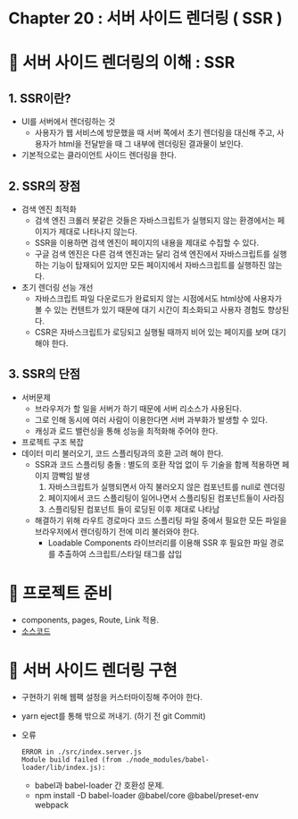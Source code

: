 # Chapter 20 : 서버 사이드 렌더링 ( SSR )

# 🎯 서버 사이드 렌더링의 이해 : SSR

## 1. SSR이란?

- UI를 서버에서 렌더링하는 것
  - 사용자가 웹 서비스에 방문했을 때 서버 쪽에서 초기 렌더링을 대신해 주고, 사용자가 html을 전달받을 때 그 내부에 렌더링된 결과물이 보인다.
- 기본적으로는 클라이언트 사이드 렌더링을 한다.

## 2. SSR의 장점

- 검색 엔진 최적화
  - 검색 엔진 크롤러 봇같은 것들은 자바스크립트가 실행되지 않는 환경에서는 페이지가 제대로 나타나지 않는다.
  - SSR을 이용하면 검색 엔진이 페이지의 내용을 제대로 수집할 수 있다.
  - 구글 검색 엔진은 다른 검색 엔진과는 달리 검색 엔진에서 자바스크립트를 실행하는 기능이 탑재되어 있지만 모든 페이지에서 자바스크립트를 실행하진 않는다.
- 초기 렌더링 선능 개선
  - 자바스크립트 파일 다운로드가 완료되지 않는 시점에서도 html상에 사용자가 볼 수 있는 컨텐트가 있기 때문에 대기 시간이 최소화되고 사용자 경험도 향상된다.
  - CSR은 자바스크립트가 로딩되고 실행될 때까지 비어 있는 페이지를 보며 대기해야 한다.

## 3. SSR의 단점

- 서버문제
  - 브라우저가 할 일을 서버가 하기 때문에 서버 리소스가 사용된다.
  - 그로 인해 동시에 여러 사람이 이용한다면 서버 과부화가 발생할 수 있다.
  - 캐싱과 로드 밸런싱을 통해 성능을 최적화해 주어야 한다.
- 프로젝트 구조 복잡
- 데이터 미리 불러오기, 코드 스플리팅과의 호환 고려 해야 한다.
  - SSR과 코드 스플리팅 충돌 : 별도의 호환 작업 없이 두 기술을 함께 적용하면 페이지 깜빡임 발생
    1. 자바스크립트가 실행되면서 아직 불러오지 않은 컴포넌트를 null로 렌더링
    2. 페이지에서 코드 스플리팅이 일어나면서 스플리팅된 컴포넌트들이 사라짐
    3. 스플리팅된 컴포넌트 들이 로딩된 이후 제대로 나타남
  - 해결하기 위해 라우트 경로마다 코드 스플리팅 파일 중에서 필요한 모든 파일을 브라우저에서 렌더링하기 전에 미리 불러와야 한다.
    - Loadable Components 라이브러리를 이용해 SSR 후 필요한 파일 경로를 추출하여 스크립트/스타일 태그를 삽입

# 🎯 프로젝트 준비

- components, pages, Route, Link 적용.
- [소스코드](https://github.com/dongwonnn/learning-react/tree/main/ssr-recipe/src)

# 🎯 서버 사이드 렌더링 구현

- 구현하기 위해 웹팩 설정을 커스터마이징해 주어야 한다.
- yarn eject를 통해 밖으로 꺼내기. (하기 전 git Commit)

- 오류

  ```
  ERROR in ./src/index.server.js
  Module build failed (from ./node_modules/babel-loader/lib/index.js):
  ```

  - babel과 babel-loader 간 호환성 문제.
  - npm install -D babel-loader @babel/core @babel/preset-env webpack
